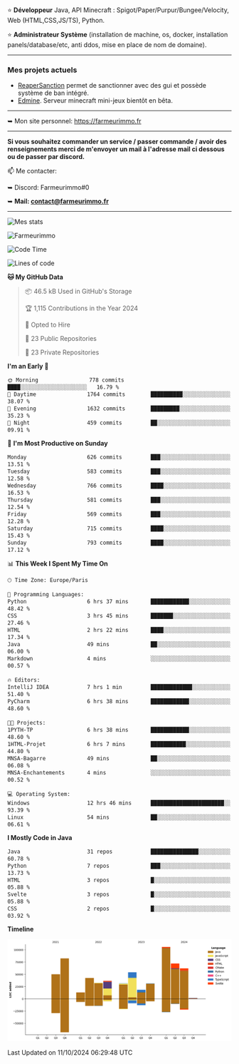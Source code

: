 ⭐ **Développeur** Java, API Minecraft : Spigot/Paper/Purpur/Bungee/Velocity, Web (HTML,CSS,JS/TS), Python.

⭐ **Administrateur Système** (installation de machine, os, docker, installation panels/database/etc, anti ddos, mise en place de nom de domaine).

---

### Mes projets actuels
- [ReaperSanction](https://www.spigotmc.org/resources/reapersanction.89580/) permet de sanctionner avec des gui et possède système de ban intégré.
- [Edmine](https://edmine.net). Serveur minecraft mini-jeux bientôt en bêta.

---

➥ Mon site personnel: https://farmeurimmo.fr

---

**Si vous souhaitez commander un service / passer commande / avoir des renseignements merci de m'envoyer un mail à l'adresse mail ci dessous ou de passer par discord.**

📫 Me contacter:
 
   ➥ Discord: Farmeurimmo#0
   
   ➥ **Mail: contact@farmeurimmo.fr**

---

![Mes stats](https://github-readme-stats.farmeurimmo.fr/api?username=Farmeurimmo&count_private=true&show_icons=true&theme=radical)

<img src="https://komarev.com/ghpvc/?username=Farmeurimmo" alt="Farmeurimmo" />

<!--START_SECTION:waka-->
![Code Time](http://img.shields.io/badge/Code%20Time-1%2C600%20hrs%2040%20mins-blue)

![Lines of code](https://img.shields.io/badge/From%20Hello%20World%20I%27ve%20Written-634.3%20thousand%20lines%20of%20code-blue)

**🐱 My GitHub Data** 

> 📦 46.5 kB Used in GitHub's Storage 
 > 
> 🏆 1,115 Contributions in the Year 2024
 > 
> 💼 Opted to Hire
 > 
> 📜 23 Public Repositories 
 > 
> 🔑 23 Private Repositories 
 > 
**I'm an Early 🐤** 

```text
🌞 Morning                778 commits         ████░░░░░░░░░░░░░░░░░░░░░   16.79 % 
🌆 Daytime                1764 commits        ██████████░░░░░░░░░░░░░░░   38.07 % 
🌃 Evening                1632 commits        █████████░░░░░░░░░░░░░░░░   35.23 % 
🌙 Night                  459 commits         ██░░░░░░░░░░░░░░░░░░░░░░░   09.91 % 
```
📅 **I'm Most Productive on Sunday** 

```text
Monday                   626 commits         ███░░░░░░░░░░░░░░░░░░░░░░   13.51 % 
Tuesday                  583 commits         ███░░░░░░░░░░░░░░░░░░░░░░   12.58 % 
Wednesday                766 commits         ████░░░░░░░░░░░░░░░░░░░░░   16.53 % 
Thursday                 581 commits         ███░░░░░░░░░░░░░░░░░░░░░░   12.54 % 
Friday                   569 commits         ███░░░░░░░░░░░░░░░░░░░░░░   12.28 % 
Saturday                 715 commits         ████░░░░░░░░░░░░░░░░░░░░░   15.43 % 
Sunday                   793 commits         ████░░░░░░░░░░░░░░░░░░░░░   17.12 % 
```


📊 **This Week I Spent My Time On** 

```text
🕑︎ Time Zone: Europe/Paris

💬 Programming Languages: 
Python                   6 hrs 37 mins       ████████████░░░░░░░░░░░░░   48.42 % 
CSS                      3 hrs 45 mins       ███████░░░░░░░░░░░░░░░░░░   27.46 % 
HTML                     2 hrs 22 mins       ████░░░░░░░░░░░░░░░░░░░░░   17.34 % 
Java                     49 mins             ██░░░░░░░░░░░░░░░░░░░░░░░   06.00 % 
Markdown                 4 mins              ░░░░░░░░░░░░░░░░░░░░░░░░░   00.57 % 

🔥 Editors: 
IntelliJ IDEA            7 hrs 1 min         █████████████░░░░░░░░░░░░   51.40 % 
PyCharm                  6 hrs 38 mins       ████████████░░░░░░░░░░░░░   48.60 % 

🐱‍💻 Projects: 
1PYTH-TP                 6 hrs 38 mins       ████████████░░░░░░░░░░░░░   48.60 % 
1HTML-Projet             6 hrs 7 mins        ███████████░░░░░░░░░░░░░░   44.80 % 
MNSA-Bagarre             49 mins             ██░░░░░░░░░░░░░░░░░░░░░░░   06.08 % 
MNSA-Enchantements       4 mins              ░░░░░░░░░░░░░░░░░░░░░░░░░   00.52 % 

💻 Operating System: 
Windows                  12 hrs 46 mins      ███████████████████████░░   93.39 % 
Linux                    54 mins             ██░░░░░░░░░░░░░░░░░░░░░░░   06.61 % 
```

**I Mostly Code in Java** 

```text
Java                     31 repos            ███████████████░░░░░░░░░░   60.78 % 
Python                   7 repos             ███░░░░░░░░░░░░░░░░░░░░░░   13.73 % 
HTML                     3 repos             █░░░░░░░░░░░░░░░░░░░░░░░░   05.88 % 
Svelte                   3 repos             █░░░░░░░░░░░░░░░░░░░░░░░░   05.88 % 
CSS                      2 repos             █░░░░░░░░░░░░░░░░░░░░░░░░   03.92 % 
```



**Timeline**

![Lines of Code chart](https://raw.githubusercontent.com/Farmeurimmo/Farmeurimmo/main/assets/bar_graph.png)


 Last Updated on 11/10/2024 06:29:48 UTC
<!--END_SECTION:waka-->
